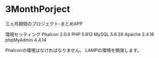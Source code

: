 # 3MonthPorject
三ヵ月期間のプロジェクト-まとめAPP

環境セッティング
Phalcon 2.0.8
PHP 5.612
MySQL 5.6.26
Apache 2.4.16
phpMyAdmin 4.4.14

Phalconの環境はなければなりません。
LAMPの環境を開発します。
